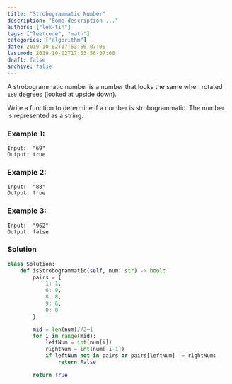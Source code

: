 ```yaml
---
title: "Strobogrammatic Number"
description: "Some description ..."
authors: ["lek-tin"]
tags: ["leetcode", "math"]
categories: ["algorithm"]
date: 2019-10-02T17:53:56-07:00
lastmod: 2019-10-02T17:53:56-07:00
draft: false
archive: false
---
```

A strobogrammatic number is a number that looks the same when rotated `180` degrees (looked at upside down).  

Write a function to determine if a number is strobogrammatic. The number is represented as a string.  

### Example 1:
```
Input:  "69"
Output: true
```
### Example 2:
```
Input:  "88"
Output: true
```
### Example 3:
```
Input:  "962"
Output: false
```

### Solution
```python
class Solution:
    def isStrobogrammatic(self, num: str) -> bool:
        pairs = {
            1: 1,
            6: 9,
            8: 8,
            9: 6,
            0: 0
        }

        mid = len(num)//2+1
        for i in range(mid):
            leftNum = int(num[i])
            rightNum = int(num[-i-1])
            if leftNum not in pairs or pairs[leftNum] != rightNum:
                return False

        return True
```